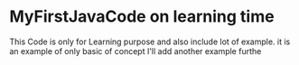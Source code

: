 # MyFirstJavaCode on learning time 
This Code is only for Learning purpose and also include lot of example.
it is an example of only basic of concept
I'll add another example furthe
